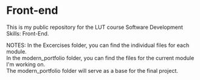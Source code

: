 # Front-end
This is my public repository for the LUT course Software Development Skills: Front-End.  
  
NOTES:
In the Excercises folder, you can find the individual files for each module.  
In the modern_portfolio folder, you can find the files for the current module I'm working on.  
The modern_portfolio folder will serve as a base for the final project.  
